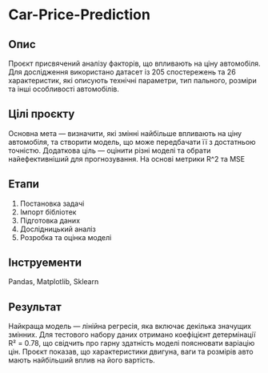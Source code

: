 # Car-Price-Prediction

## Опис
Проєкт присвячений аналізу факторів, що впливають на ціну автомобіля. Для дослідження використано датасет із 205 спостережень та 26 характеристик, які описують технічні параметри, тип пального, розміри та інші особливості автомобілів.

## Цілі проєкту
Основна мета — визначити, які змінні найбільше впливають на ціну автомобіля, та створити модель, що може передбачати її з достатньою точністю. Додаткова ціль — оцінити різні моделі та обрати найефективніший для прогнозування. На основі метрики R^2 та MSE

## Етапи
1. Постановка задачі
2. Імпорт бібліотек
3. Підготовка даних
4. Дослідницький аналіз
5. Розробка та оцінка моделі

## Інструементи
Pandas, Matplotlib, Sklearn  

## Результат
Найкраща модель — лінійна регресія, яка включає декілька значущих змінних. Для тестового набору даних отримано коефіцієнт детермінації R² = 0.78, що свідчить про гарну здатність моделі пояснювати варіацію цін. Проєкт показав, що характеристики двигуна, ваги та розмірів авто мають найбільший вплив на його вартість. 
